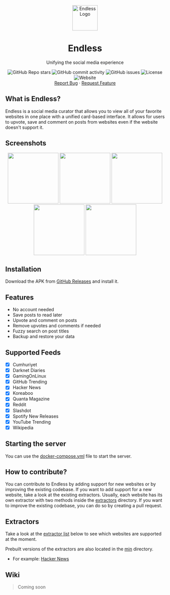 <div align="center">
    <a href="https://github.com/kaangiray26/endless">
        <img src="https://raw.githubusercontent.com/kaangiray26/endless/main/src/public/favicon.png" alt="Endless Logo" width="80" height="80">
    </a>
    <h1 align="center">Endless</h1>
    <p align="center">
        Unifying the social media experience
        <br />
        <div align="center">
            <img alt="GitHub Repo stars" src="https://img.shields.io/github/stars/kaangiray26/endless?style=flat-square">
            <img alt="GitHub commit activity" src="https://img.shields.io/github/commit-activity/m/kaangiray26/endless?style=flat-square">
            <img alt="GitHub issues" src="https://img.shields.io/github/issues/kaangiray26/endless?style=flat-square">
            <img alt="License" src="https://img.shields.io/github/license/kaangiray26/endless.svg?style=flat-square">
            <img alt="Website" src="https://img.shields.io/website?down_color=red&down_message=offline&style=flat-square&up_color=success&up_message=online&url=https%3A%2F%2Fhome.buzl.uk">
        </div>
        <a href="https://github.com/kaangiray26/endless/issues">Report Bug</a>
        ·
        <a href="https://github.com/kaangiray26/endless/issues">Request Feature</a>
    </p>
</div>

## What is Endless?
Endless is a social media curator that allows you to view all of your favorite websites in one place with a unified card-based interface. It allows for users to upvote, save and comment on posts from websites even if the website doesn't support it.

## Screenshots
<div align="center">
    <img src="https://raw.githubusercontent.com/kaangiray26/endless/main/images/screenshot_1.png" width=160>
    <img src="https://raw.githubusercontent.com/kaangiray26/endless/main/images/screenshot_2.png" width=160>
    <img src="https://raw.githubusercontent.com/kaangiray26/endless/main/images/screenshot_3.png" width=160>
    <img src="https://raw.githubusercontent.com/kaangiray26/endless/main/images/screenshot_4.png" width=160>
    <img src="https://raw.githubusercontent.com/kaangiray26/endless/main/images/screenshot_5.png" width=160>
</div>

## Installation
Download the APK from [GitHub Releases](https://github.com/kaangiray26/endless/releases) and install it.

## Features
* No account needed
* Save posts to read later
* Upvote and comment on posts
* Remove upvotes and comments if needed
* Fuzzy search on post titles
* Backup and restore your data

## Supported Feeds
- [x] Cumhuriyet
- [x] Darknet Diaries
- [x] GamingOnLinux
- [x] GitHub Trending
- [x] Hacker News
- [x] Koreaboo
- [x] Quanta Magazine
- [x] Reddit
- [x] Slashdot
- [x] Spotify New Releases
- [x] YouTube Trending
- [x] Wikipedia

## Starting the server
You can use the [docker-compose.yml](server/docker-compose.yml) file to start the server.

## How to contribute?
You can contribute to Endless by adding support for new websites or by improving the existing codebase. If you want to add support for a new website, take a look at the existing extractors. Usually, each website has its own extractor with two methods inside the [extractors](https://github.com/kaangiray26/endless/tree/main/extractors) directory. If you want to improve the existing codebase, you can do so by creating a pull request.

## Extractors
Take a look at the [extractor list](list.json) below to see which websites are supported at the moment.

Prebuilt versions of the extractors are also located in the [min](https://github.com/kaangiray26/endless/tree/main/docs/min) directory.
* For example: [Hacker News](min/hacker-news.min.js)

## Wiki
> Coming soon
